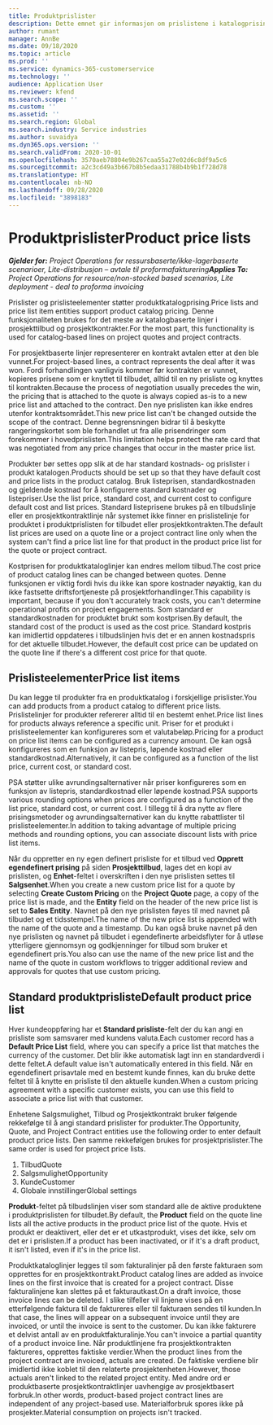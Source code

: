 ```yaml
---
title: Produktprislister
description: Dette emnet gir informasjon om prislistene i katalogprising som brukes for prosjekttilbud og kontrakter.
author: rumant
manager: AnnBe
ms.date: 09/18/2020
ms.topic: article
ms.prod: ''
ms.service: dynamics-365-customerservice
ms.technology: ''
audience: Application User
ms.reviewer: kfend
ms.search.scope: ''
ms.custom: ''
ms.assetid: ''
ms.search.region: Global
ms.search.industry: Service industries
ms.author: suvaidya
ms.dyn365.ops.version: ''
ms.search.validFrom: 2020-10-01
ms.openlocfilehash: 3570aeb78804e9b267caa55a27e02d6c8df9a5c6
ms.sourcegitcommit: a2c3cd49a3b667b8b5edaa31788b4b9b1f728d78
ms.translationtype: HT
ms.contentlocale: nb-NO
ms.lasthandoff: 09/28/2020
ms.locfileid: "3898183"
---
```

# <a name="product-price-lists"></a><span data-ttu-id="84c27-103">Produktprislister</span><span class="sxs-lookup"><span data-stu-id="84c27-103">Product price lists</span></span>

<span data-ttu-id="84c27-104">_**Gjelder for:** Project Operations for ressursbaserte/ikke-lagerbaserte scenarioer, Lite-distribusjon – avtale til proformafakturering_</span><span class="sxs-lookup"><span data-stu-id="84c27-104">_**Applies To:** Project Operations for resource/non-stocked based scenarios, Lite deployment - deal to proforma invoicing_</span></span>

<span data-ttu-id="84c27-105">Prislister og prislisteelementer støtter produktkatalogprising.</span><span class="sxs-lookup"><span data-stu-id="84c27-105">Price lists and price list item entities support product catalog pricing.</span></span> <span data-ttu-id="84c27-106">Denne funksjonaliteten brukes for det meste av katalogbaserte linjer i prosjekttilbud og prosjektkontrakter.</span><span class="sxs-lookup"><span data-stu-id="84c27-106">For the most part, this functionality is used for catalog-based lines on project quotes and project contracts.</span></span>

<span data-ttu-id="84c27-107">For prosjektbaserte linjer representerer en kontrakt avtalen etter at den ble vunnet.</span><span class="sxs-lookup"><span data-stu-id="84c27-107">For project-based lines, a contract represents the deal after it was won.</span></span> <span data-ttu-id="84c27-108">Fordi forhandlingen vanligvis kommer før kontrakten er vunnet, kopieres prisene som er knyttet til tilbudet, alltid til en ny prisliste og knyttes til kontrakten.</span><span class="sxs-lookup"><span data-stu-id="84c27-108">Because the process of negotiation usually precedes the win, the pricing that is attached to the quote is always copied as-is to a new price list and attached to the contract.</span></span> <span data-ttu-id="84c27-109">Den nye prislisten kan ikke endres utenfor kontraktsområdet.</span><span class="sxs-lookup"><span data-stu-id="84c27-109">This new price list can't be changed outside the scope of the contract.</span></span> <span data-ttu-id="84c27-110">Denne begrensningen bidrar til å beskytte rangeringskortet som ble forhandlet ut fra alle prisendringer som forekommer i hovedprislisten.</span><span class="sxs-lookup"><span data-stu-id="84c27-110">This limitation helps protect the rate card that was negotiated from any price changes that occur in the master price list.</span></span>

<span data-ttu-id="84c27-111">Produkter bør settes opp slik at de har standard kostnads- og prislister i produkt katalogen.</span><span class="sxs-lookup"><span data-stu-id="84c27-111">Products should be set up so that they have default cost and price lists in the product catalog.</span></span> <span data-ttu-id="84c27-112">Bruk listeprisen, standardkostnaden og gjeldende kostnad for å konfigurere standard kostnader og listepriser.</span><span class="sxs-lookup"><span data-stu-id="84c27-112">Use the list price, standard cost, and current cost to configure default cost and list prices.</span></span> <span data-ttu-id="84c27-113">Standard listeprisene brukes på en tilbudslinje eller en prosjektkontraktlinje når systemet ikke finner en prislistelinje for produktet i produktprislisten for tilbudet eller prosjektkontrakten.</span><span class="sxs-lookup"><span data-stu-id="84c27-113">The default list prices are used on a quote line or a project contract line only when the system can't find a price list line for that product in the product price list for the quote or project contract.</span></span>

<span data-ttu-id="84c27-114">Kostprisen for produktkataloglinjer kan endres mellom tilbud.</span><span class="sxs-lookup"><span data-stu-id="84c27-114">The cost price of product catalog lines can be changed between quotes.</span></span> <span data-ttu-id="84c27-115">Denne funksjonen er viktig fordi hvis du ikke kan spore kostnader nøyaktig, kan du ikke fastsette driftsfortjeneste på prosjektforhandlinger.</span><span class="sxs-lookup"><span data-stu-id="84c27-115">This capability is important, because if you don't accurately track costs, you can't determine operational profits on project engagements.</span></span> <span data-ttu-id="84c27-116">Som standard er standardkostnaden for produktet brukt som kostprisen.</span><span class="sxs-lookup"><span data-stu-id="84c27-116">By default, the standard cost of the product is used as the cost price.</span></span> <span data-ttu-id="84c27-117">Standard kostpris kan imidlertid oppdateres i tilbudslinjen hvis det er en annen kostnadspris for det aktuelle tilbudet.</span><span class="sxs-lookup"><span data-stu-id="84c27-117">However, the default cost price can be updated on the quote line if there's a different cost price for that quote.</span></span>

## <a name="price-list-items"></a><span data-ttu-id="84c27-118">Prislisteelementer</span><span class="sxs-lookup"><span data-stu-id="84c27-118">Price list items</span></span>

<span data-ttu-id="84c27-119">Du kan legge til produkter fra en produktkatalog i forskjellige prislister.</span><span class="sxs-lookup"><span data-stu-id="84c27-119">You can add products from a product catalog to different price lists.</span></span> <span data-ttu-id="84c27-120">Prislistelinjer for produkter refererer alltid til en bestemt enhet.</span><span class="sxs-lookup"><span data-stu-id="84c27-120">Price list lines for products always reference a specific unit.</span></span> <span data-ttu-id="84c27-121">Priser for et produkt i prislisteelementer kan konfigureres som et valutabeløp.</span><span class="sxs-lookup"><span data-stu-id="84c27-121">Pricing for a product on price list items can be configured as a currency amount.</span></span> <span data-ttu-id="84c27-122">De kan også konfigureres som en funksjon av listepris, løpende kostnad eller standardkostnad.</span><span class="sxs-lookup"><span data-stu-id="84c27-122">Alternatively, it can be configured as a function of the list price, current cost, or standard cost.</span></span>

<span data-ttu-id="84c27-123">PSA støtter ulike avrundingsalternativer når priser konfigureres som en funksjon av listepris, standardkostnad eller løpende kostnad.</span><span class="sxs-lookup"><span data-stu-id="84c27-123">PSA supports various rounding options when prices are configured as a function of the list price, standard cost, or current cost.</span></span> <span data-ttu-id="84c27-124">I tillegg til å dra nytte av flere prisingsmetoder og avrundingsalternativer kan du knytte rabattlister til prislisteelementer.</span><span class="sxs-lookup"><span data-stu-id="84c27-124">In addition to taking advantage of multiple pricing methods and rounding options, you can associate discount lists with price list items.</span></span> 

<span data-ttu-id="84c27-125">Når du oppretter en ny egen definert prisliste for et tilbud ved **Opprett egendefinert prising** på siden **Prosjekttilbud**, lages det en kopi av prislisten, og **Enhet**-feltet i overskriften i den nye prislisten settes til **Salgsenhet**.</span><span class="sxs-lookup"><span data-stu-id="84c27-125">When you create a new custom price list for a quote by selecting **Create Custom Pricing** on the **Project Quote** page, a copy of the price list is made, and the **Entity** field on the header of the new price list is set to **Sales Entity**.</span></span> <span data-ttu-id="84c27-126">Navnet på den nye prislisten føyes til med navnet på tilbudet og et tidsstempel.</span><span class="sxs-lookup"><span data-stu-id="84c27-126">The name of the new price list is appended with the name of the quote and a timestamp.</span></span> <span data-ttu-id="84c27-127">Du kan også bruke navnet på den nye prislisten og navnet på tilbudet i egendefinerte arbeidsflyter for å utløse ytterligere gjennomsyn og godkjenninger for tilbud som bruker et egendefinert pris.</span><span class="sxs-lookup"><span data-stu-id="84c27-127">You also can use the name of the new price list and the name of the quote in custom workflows to trigger additional review and approvals for quotes that use custom pricing.</span></span>

 
## <a name="default-product-price-list"></a><span data-ttu-id="84c27-128">Standard produktprisliste</span><span class="sxs-lookup"><span data-stu-id="84c27-128">Default product price list</span></span>
<span data-ttu-id="84c27-129">Hver kundeoppføring har et **Standard prisliste**-felt der du kan angi en prisliste som samsvarer med kundens valuta.</span><span class="sxs-lookup"><span data-stu-id="84c27-129">Each customer record has a **Default Price List** field, where you can specify a price list that matches the currency of the customer.</span></span> <span data-ttu-id="84c27-130">Det blir ikke automatisk lagt inn en standardverdi i dette feltet.</span><span class="sxs-lookup"><span data-stu-id="84c27-130">A default value isn't automatically entered in this field.</span></span> <span data-ttu-id="84c27-131">Når en egendefinert prisavtale med en bestemt kunde finnes, kan du bruke dette feltet til å knytte en prisliste til den aktuelle kunden.</span><span class="sxs-lookup"><span data-stu-id="84c27-131">When a custom pricing agreement with a specific customer exists, you can use this field to associate a price list with that customer.</span></span>

<span data-ttu-id="84c27-132">Enhetene Salgsmulighet, Tilbud og Prosjektkontrakt bruker følgende rekkefølge til å angi standard prislister for produkter.</span><span class="sxs-lookup"><span data-stu-id="84c27-132">The Opportunity, Quote, and Project Contract entities use the following order to enter default product price lists.</span></span> <span data-ttu-id="84c27-133">Den samme rekkefølgen brukes for prosjektprislister.</span><span class="sxs-lookup"><span data-stu-id="84c27-133">The same order is used for project price lists.</span></span>

1.  <span data-ttu-id="84c27-134">Tilbud</span><span class="sxs-lookup"><span data-stu-id="84c27-134">Quote</span></span>
2.  <span data-ttu-id="84c27-135">Salgsmulighet</span><span class="sxs-lookup"><span data-stu-id="84c27-135">Opportunity</span></span>
3.  <span data-ttu-id="84c27-136">Kunde</span><span class="sxs-lookup"><span data-stu-id="84c27-136">Customer</span></span>
4.  <span data-ttu-id="84c27-137">Globale innstillinger</span><span class="sxs-lookup"><span data-stu-id="84c27-137">Global settings</span></span> 

<span data-ttu-id="84c27-138">**Produkt**-feltet på tilbudslinjen viser som standard alle de aktive produktene i produktprislisten for tilbudet.</span><span class="sxs-lookup"><span data-stu-id="84c27-138">By default, the **Product** field on the quote line lists all the active products in the product price list of the quote.</span></span> <span data-ttu-id="84c27-139">Hvis et produkt er deaktivert, eller det er et utkastprodukt, vises det ikke, selv om det er i prislisten.</span><span class="sxs-lookup"><span data-stu-id="84c27-139">If a product has been inactivated, or if it's a draft product, it isn't listed, even if it's in the price list.</span></span> 

<span data-ttu-id="84c27-140">Produktkataloglinjer legges til som fakturalinjer på den første fakturaen som opprettes for en prosjektkontrakt.</span><span class="sxs-lookup"><span data-stu-id="84c27-140">Product catalog lines are added as invoice lines on the first invoice that is created for a project contract.</span></span> <span data-ttu-id="84c27-141">Disse fakturalinjene kan slettes på et fakturautkast.</span><span class="sxs-lookup"><span data-stu-id="84c27-141">On a draft invoice, those invoice lines can be deleted.</span></span> <span data-ttu-id="84c27-142">I slike tilfeller vil linjene vises på en etterfølgende faktura til de faktureres eller til fakturaen sendes til kunden.</span><span class="sxs-lookup"><span data-stu-id="84c27-142">In that case, the lines will appear on a subsequent invoice until they are invoiced, or until the invoice is sent to the customer.</span></span> <span data-ttu-id="84c27-143">Du kan ikke fakturere et delvist antall av en produktfakturalinje.</span><span class="sxs-lookup"><span data-stu-id="84c27-143">You can't invoice a partial quantity of a product invoice line.</span></span> <span data-ttu-id="84c27-144">Når produktlinjene fra prosjektkontrakten faktureres, opprettes faktiske verdier.</span><span class="sxs-lookup"><span data-stu-id="84c27-144">When the product lines from the project contract are invoiced, actuals are created.</span></span> <span data-ttu-id="84c27-145">De faktiske verdiene blir imidlertid ikke koblet til den relaterte prosjektenheten.</span><span class="sxs-lookup"><span data-stu-id="84c27-145">However, those actuals aren't linked to the related project entity.</span></span> <span data-ttu-id="84c27-146">Med andre ord er produktbaserte prosjektkontraktlinjer uavhengige av prosjektbasert forbruk.</span><span class="sxs-lookup"><span data-stu-id="84c27-146">In other words, product-based project contract lines are independent of any project-based use.</span></span> <span data-ttu-id="84c27-147">Materialforbruk spores ikke på prosjekter.</span><span class="sxs-lookup"><span data-stu-id="84c27-147">Material consumption on projects isn't tracked.</span></span>
